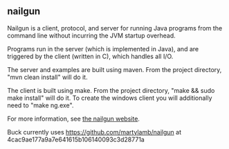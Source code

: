 nailgun
-------

Nailgun is a client, protocol, and server for running Java programs from
the command line without incurring the JVM startup overhead.

Programs run in the server (which is implemented in Java), and are 
triggered by the client (written in C), which handles all I/O.

The server and examples are built using maven.  From the project directory,
"mvn clean install" will do it.

The client is built using make.  From the project directory, 
"make && sudo make install" will do it.  To create the windows client
you will additionally need to "make ng.exe".

For more information, see [the nailgun website](http://martiansoftware.com/nailgun/).

Buck currently uses https://github.com/martylamb/nailgun at
4cac9ae177a9a7e641615b106140093c3d28771a
